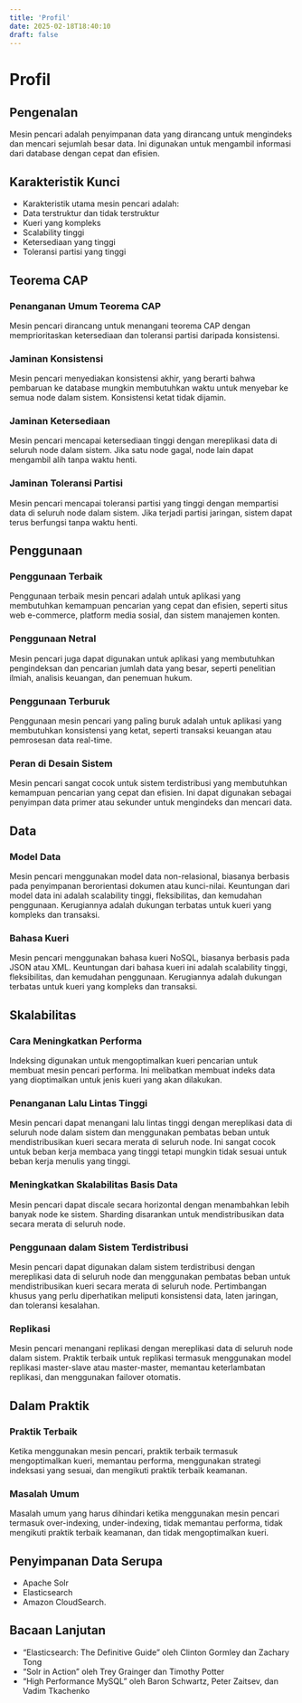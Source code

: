 ```yaml
---
title: 'Profil'
date: 2025-02-18T18:40:10
draft: false
---
```


# Profil

## **Pengenalan**

Mesin pencari adalah penyimpanan data yang dirancang untuk mengindeks dan mencari sejumlah besar data. Ini digunakan untuk mengambil informasi dari database dengan cepat dan efisien.

## **Karakteristik Kunci**

- Karakteristik utama mesin pencari adalah:
- Data terstruktur dan tidak terstruktur
- Kueri yang kompleks
- Scalability tinggi
- Ketersediaan yang tinggi
- Toleransi partisi yang tinggi

## **Teorema CAP**

### **Penanganan Umum Teorema CAP**

Mesin pencari dirancang untuk menangani teorema CAP dengan memprioritaskan ketersediaan dan toleransi partisi daripada konsistensi.

### **Jaminan Konsistensi**

Mesin pencari menyediakan konsistensi akhir, yang berarti bahwa pembaruan ke database mungkin membutuhkan waktu untuk menyebar ke semua node dalam sistem. Konsistensi ketat tidak dijamin.

### **Jaminan Ketersediaan**

Mesin pencari mencapai ketersediaan tinggi dengan mereplikasi data di seluruh node dalam sistem. Jika satu node gagal, node lain dapat mengambil alih tanpa waktu henti.

### **Jaminan Toleransi Partisi**

Mesin pencari mencapai toleransi partisi yang tinggi dengan mempartisi data di seluruh node dalam sistem. Jika terjadi partisi jaringan, sistem dapat terus berfungsi tanpa waktu henti.

## **Penggunaan**

### **Penggunaan Terbaik**

Penggunaan terbaik mesin pencari adalah untuk aplikasi yang membutuhkan kemampuan pencarian yang cepat dan efisien, seperti situs web e-commerce, platform media sosial, dan sistem manajemen konten.

### **Penggunaan Netral**

Mesin pencari juga dapat digunakan untuk aplikasi yang membutuhkan pengindeksan dan pencarian jumlah data yang besar, seperti penelitian ilmiah, analisis keuangan, dan penemuan hukum.

### **Penggunaan Terburuk**

Penggunaan mesin pencari yang paling buruk adalah untuk aplikasi yang membutuhkan konsistensi yang ketat, seperti transaksi keuangan atau pemrosesan data real-time.

### **Peran di Desain Sistem**

Mesin pencari sangat cocok untuk sistem terdistribusi yang membutuhkan kemampuan pencarian yang cepat dan efisien. Ini dapat digunakan sebagai penyimpan data primer atau sekunder untuk mengindeks dan mencari data.

## Data

### **Model Data**

Mesin pencari menggunakan model data non-relasional, biasanya berbasis pada penyimpanan berorientasi dokumen atau kunci-nilai. Keuntungan dari model data ini adalah scalability tinggi, fleksibilitas, dan kemudahan penggunaan. Kerugiannya adalah dukungan terbatas untuk kueri yang kompleks dan transaksi.

### **Bahasa Kueri**

Mesin pencari menggunakan bahasa kueri NoSQL, biasanya berbasis pada JSON atau XML. Keuntungan dari bahasa kueri ini adalah scalability tinggi, fleksibilitas, dan kemudahan penggunaan. Kerugiannya adalah dukungan terbatas untuk kueri yang kompleks dan transaksi.

## **Skalabilitas**

### **Cara Meningkatkan Performa**

Indeksing digunakan untuk mengoptimalkan kueri pencarian untuk membuat mesin pencari performa. Ini melibatkan membuat indeks data yang dioptimalkan untuk jenis kueri yang akan dilakukan.

### **Penanganan Lalu Lintas Tinggi**

Mesin pencari dapat menangani lalu lintas tinggi dengan mereplikasi data di seluruh node dalam sistem dan menggunakan pembatas beban untuk mendistribusikan kueri secara merata di seluruh node. Ini sangat cocok untuk beban kerja membaca yang tinggi tetapi mungkin tidak sesuai untuk beban kerja menulis yang tinggi.

### Meningkatkan Skalabilitas Basis Data

Mesin pencari dapat discale secara horizontal dengan menambahkan lebih banyak node ke sistem. Sharding disarankan untuk mendistribusikan data secara merata di seluruh node.

### **Penggunaan dalam Sistem Terdistribusi**

Mesin pencari dapat digunakan dalam sistem terdistribusi dengan mereplikasi data di seluruh node dan menggunakan pembatas beban untuk mendistribusikan kueri secara merata di seluruh node. Pertimbangan khusus yang perlu diperhatikan meliputi konsistensi data, laten jaringan, dan toleransi kesalahan.

### **Replikasi**

Mesin pencari menangani replikasi dengan mereplikasi data di seluruh node dalam sistem. Praktik terbaik untuk replikasi termasuk menggunakan model replikasi master-slave atau master-master, memantau keterlambatan replikasi, dan menggunakan failover otomatis.

## Dalam Praktik

### Praktik Terbaik

Ketika menggunakan mesin pencari, praktik terbaik termasuk mengoptimalkan kueri, memantau performa, menggunakan strategi indeksasi yang sesuai, dan mengikuti praktik terbaik keamanan.

### Masalah Umum

Masalah umum yang harus dihindari ketika menggunakan mesin pencari termasuk over-indexing, under-indexing, tidak memantau performa, tidak mengikuti praktik terbaik keamanan, dan tidak mengoptimalkan kueri.

## Penyimpanan Data Serupa

- Apache Solr
- Elasticsearch
- Amazon CloudSearch.

## Bacaan Lanjutan

- “Elasticsearch: The Definitive Guide” oleh Clinton Gormley dan Zachary Tong
- “Solr in Action” oleh Trey Grainger dan Timothy Potter
- “High Performance MySQL” oleh Baron Schwartz, Peter Zaitsev, dan Vadim Tkachenko
